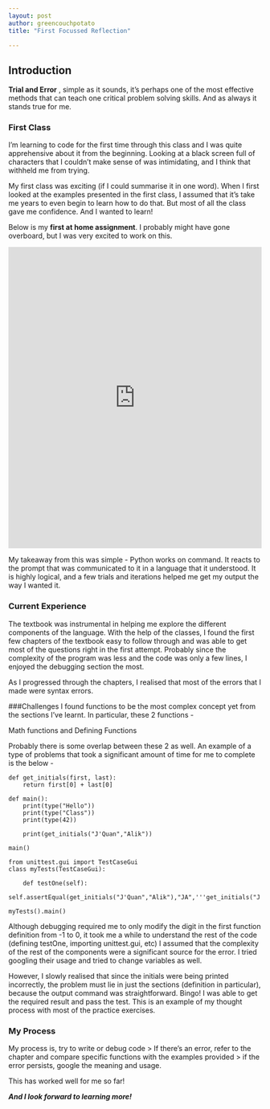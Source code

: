 ```yaml
---
layout: post
author: greencouchpotato
title: "First Focussed Reflection"

---
```


## Introduction
**Trial and Error** , simple as it sounds, it’s perhaps one of the most effective methods that can teach one critical problem solving skills. And as always it stands true for me.

### First Class
I’m learning to code for the first time through this class and I was quite apprehensive about it from the beginning. Looking at a black screen full of characters that I couldn’t make sense of was intimidating, and I think that withheld me from trying.

My first class was exciting (if I could summarise it in one word). When I first looked at the examples presented in the first class, I assumed that it’s take me years to even begin to learn how to do that. But most of all the class gave me confidence. And I wanted to learn!

Below is my **first at home assignment**. I probably might have gone overboard, but I was very excited to work on this. 

<iframe src="https://trinket.io/embed/python/5cde5e345e" width="100%" height="600" frameborder="0" marginwidth="0" marginheight="0" allowfullscreen></iframe>

My takeaway from this was simple - Python works on command. It reacts to the prompt that was communicated to it in a language that it understood. It is highly logical, and a few trials and iterations helped me get my output the way I wanted it. 

### Current Experience

The textbook was instrumental in helping me explore the different components of the language. With the help of the classes, I found the first few chapters of the textbook easy to follow through and was able to get most of the questions right in the first attempt. Probably since the complexity of the program was less and the code was only a few lines, I enjoyed the debugging section the most.

As I progressed through the chapters, I realised that most of the errors that I made were syntax errors.

###Challenges
I found functions to be the most complex concept yet from the sections I’ve learnt. In particular, these 2 functions - 

Math functions and 
Defining Functions

Probably there is some overlap between these 2 as well. An example of a type of problems that took a significant amount of time for me to complete is the below - 

```
def get_initials(first, last):
    return first[0] + last[0]

def main():
    print(type("Hello"))
    print(type("Class"))
    print(type(42))

    print(get_initials("J'Quan","Alik"))

main()

from unittest.gui import TestCaseGui
class myTests(TestCaseGui):

    def testOne(self):
        self.assertEqual(get_initials("J'Quan","Alik"),"JA",'''get_initials("J'Quan",'Alik')''')

myTests().main()
```


Although debugging required me to only modify the digit in the first function definition from -1 to 0, it took me a while to understand the rest of the code (defining testOne, importing unittest.gui, etc) I assumed that the complexity of the rest of the components were a significant source for the error. I tried googling their usage and tried to change variables as well.

However, I slowly realised that since the initials were being printed incorrectly, the problem must lie in just the sections (definition in particular), because the output command was straightforward. Bingo! I was able to get the required result and pass the test. This is an example of my thought process with most of the practice exercises.

### My Process

My process is, try to write or debug code > If there’s an error, refer to the chapter and compare specific functions with the examples provided > if the error persists, google the meaning and usage.

This has worked well for me so far! 

***And I look forward to learning more!***

